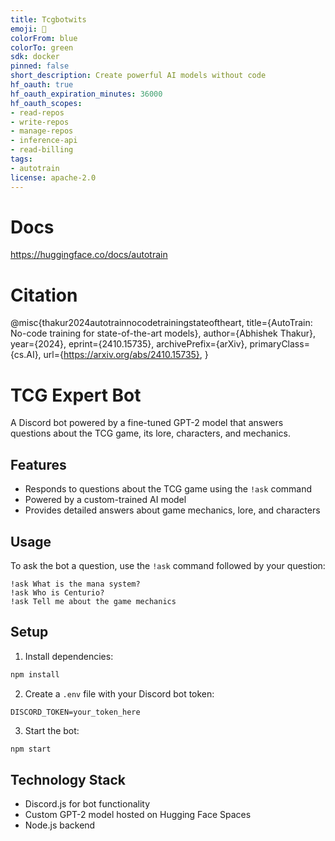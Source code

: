 ```yaml
---
title: Tcgbotwits
emoji: 🚀
colorFrom: blue
colorTo: green
sdk: docker
pinned: false
short_description: Create powerful AI models without code
hf_oauth: true
hf_oauth_expiration_minutes: 36000
hf_oauth_scopes:
- read-repos
- write-repos
- manage-repos
- inference-api
- read-billing
tags:
- autotrain
license: apache-2.0
---
```


# Docs

https://huggingface.co/docs/autotrain

# Citation

@misc{thakur2024autotrainnocodetrainingstateoftheart,
      title={AutoTrain: No-code training for state-of-the-art models}, 
      author={Abhishek Thakur},
      year={2024},
      eprint={2410.15735},
      archivePrefix={arXiv},
      primaryClass={cs.AI},
      url={https://arxiv.org/abs/2410.15735}, 
}

# TCG Expert Bot

A Discord bot powered by a fine-tuned GPT-2 model that answers questions about the TCG game, its lore, characters, and mechanics.

## Features

- Responds to questions about the TCG game using the `!ask` command
- Powered by a custom-trained AI model
- Provides detailed answers about game mechanics, lore, and characters

## Usage

To ask the bot a question, use the `!ask` command followed by your question:

```
!ask What is the mana system?
!ask Who is Centurio?
!ask Tell me about the game mechanics
```

## Setup

1. Install dependencies:
```bash
npm install
```

2. Create a `.env` file with your Discord bot token:
```
DISCORD_TOKEN=your_token_here
```

3. Start the bot:
```bash
npm start
```

## Technology Stack

- Discord.js for bot functionality
- Custom GPT-2 model hosted on Hugging Face Spaces
- Node.js backend
